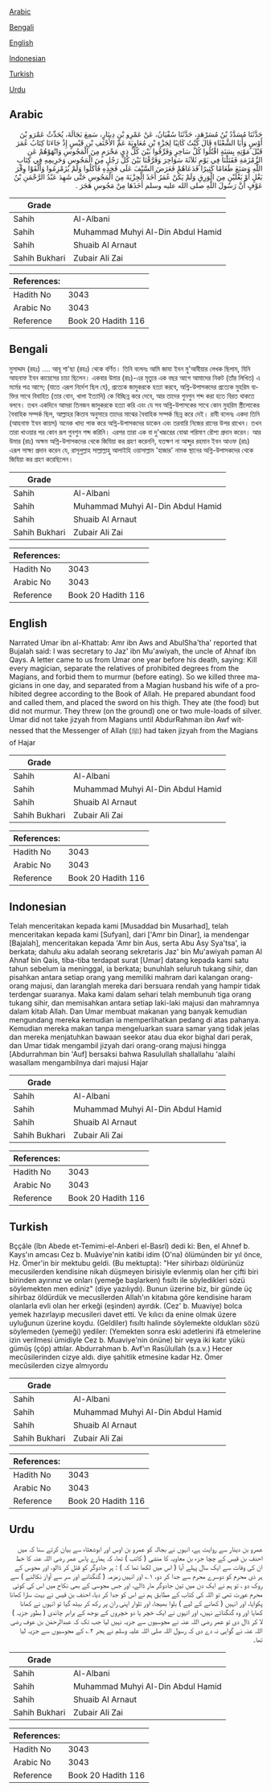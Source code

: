 [Arabic](#arabic)

[Bengali](#bengali)

[English](#english)

[Indonesian](#indonesian)

[Turkish](#turkish)

[Urdu](#urdu)

## Arabic


<div dir="rtl" lang="ar" style={{fontSize:'larger',backgroundColor:'#f8f9fa',padding:20}}>
حَدَّثَنَا مُسَدَّدُ بْنُ مُسَرْهَدٍ، حَدَّثَنَا سُفْيَانُ، عَنْ عَمْرِو بْنِ دِينَارٍ، سَمِعَ بَجَالَةَ، يُحَدِّثُ عَمْرَو بْنَ أَوْسٍ وَأَبَا الشَّعْثَاءِ قَالَ كُنْتُ كَاتِبًا لِجَزْءِ بْنِ مُعَاوِيَةَ عَمِّ الأَحْنَفِ بْنِ قَيْسٍ إِذْ جَاءَنَا كِتَابُ عُمَرَ قَبْلَ مَوْتِهِ بِسَنَةٍ اقْتُلُوا كُلَّ سَاحِرٍ وَفَرِّقُوا بَيْنَ كُلِّ ذِي مَحْرَمٍ مِنَ الْمَجُوسِ وَانْهَوْهُمْ عَنِ الزَّمْزَمَةِ فَقَتَلْنَا فِي يَوْمٍ ثَلاَثَةَ سَوَاحِرَ وَفَرَّقْنَا بَيْنَ كُلِّ رَجُلٍ مِنَ الْمَجُوسِ وَحَرِيمِهِ فِي كِتَابِ اللَّهِ وَصَنَعَ طَعَامًا كَثِيرًا فَدَعَاهُمْ فَعَرَضَ السَّيْفَ عَلَى فَخِذِهِ فَأَكَلُوا وَلَمْ يُزَمْزِمُوا وَأَلْقَوْا وِقْرَ بَغْلٍ أَوْ بَغْلَيْنِ مِنَ الْوَرِقِ وَلَمْ يَكُنْ عُمَرُ أَخَذَ الْجِزْيَةَ مِنَ الْمَجُوسِ حَتَّى شَهِدَ عَبْدُ الرَّحْمَنِ بْنُ عَوْفٍ أَنَّ رَسُولَ اللَّهِ صلى الله عليه وسلم أَخَذَهَا مِنْ مَجُوسِ هَجَرَ ‏.‏
</div>
<div style={{backgroundColor:'#f8f9fa',padding:20, marginBottom: 10}}><table> <thead> <tr> <th>Grade</th> <th></th> </tr> </thead> <tbody> <tr><td>Sahih</td><td>Al-Albani</td></tr><tr><td>Sahih</td><td>Muhammad Muhyi Al-Din Abdul Hamid</td></tr><tr><td>Sahih</td><td>Shuaib Al Arnaut</td></tr><tr><td>Sahih Bukhari</td><td>Zubair Ali Zai</td></tr></tbody></table><table> <thead> <tr> <th>References:</th> <th></th> </tr> </thead> <tbody><tr><td>Hadith No</td><td>3043</td></tr><tr><td>Arabic No</td><td>3043</td></tr><tr><td>Reference</td><td>Book 20 Hadith 116</td></tr></tbody></table></div>

## Bengali


<div dir="ltr" lang="bn" style={{fontSize:'larger',backgroundColor:'#f8f9fa',padding:20}}>
মুসাদ্দাদ (রহঃ) .... আবূ শা'ছা (রহঃ) থেকে বর্ণিত। তিনি বলেনঃ আমি জাযা ইবন মু'আবীয়ার লেখক ছিলাম, যিনি আহনাফ ইবন কায়েসের চাচা ছিলেন। একবার উমার (রাঃ)-এর মৃত্যুর এক বছর আগে আমাদের নিকট (তাঁর লিখিত) এ মর্মের পত্র আসে; (যাতে এরূপ নির্দেশ ছিল যে), প্রত্যেক জাদুকরকে হত্যা করবে, অগ্নি-উপাসকদের প্রত্যেক মুহরিম ব্যক্তির সাথে বিবাহিত (তার বোন, খালা ইত্যাদি) কে বিচ্ছিন্ন করে দেবে, আর তাদের গুনগুন শব্দ করা হতে বিরত থাকতে বলবে। তখন একদিনে আমরা তিনজন জাদুকরকে হত্যা করি এবং যে সব অগ্নি-উপাসকের সাথে কোন মুহরিম স্ত্রীলোকের বৈবাহিক সম্পর্ক ছিল, আল্লাহর কিতাব অনুসারে তাদের মাঝের বৈবাহিক সম্পর্ক ছিন্ন করে দেই। রাবী বলেনঃ একদা তিনি (আহনাফ ইবন কায়স) অনেক খাদ্য পাক করে অগ্নি-উপাসকদের ডাকেন এবং তরবারি নিজের রানের উপর রাখেন। তখন তারা খাওয়ার পর কোন রূপ গুনশুন শব্দ করিনি। এরপর তারা এক বা দু'খচ্চরের বোঝা পরিমাণ রৌপ্য প্রদান করেন। আর উমার (রাঃ) অক্ষম অগ্নি-উপাসকদের থেকে জিযিয়া কর গ্রহণ করেননি, যতক্ষণ না আব্দুর রহমান ইবন আওফ (রাঃ) এরূপ সাক্ষ্য প্রদান করেন যে, রাসূলুল্লাহ সাল্লাল্লাহু আলাইহি ওয়াসাল্লাম 'হাজার' নামক স্থানের অগ্নি-উপাসকদের থেকে জিযিয়া কর গ্রহণ করেছিলেন।
</div>
<div style={{backgroundColor:'#f8f9fa',padding:20, marginBottom: 10}}><table> <thead> <tr> <th>Grade</th> <th></th> </tr> </thead> <tbody> <tr><td>Sahih</td><td>Al-Albani</td></tr><tr><td>Sahih</td><td>Muhammad Muhyi Al-Din Abdul Hamid</td></tr><tr><td>Sahih</td><td>Shuaib Al Arnaut</td></tr><tr><td>Sahih Bukhari</td><td>Zubair Ali Zai</td></tr></tbody></table><table> <thead> <tr> <th>References:</th> <th></th> </tr> </thead> <tbody><tr><td>Hadith No</td><td>3043</td></tr><tr><td>Arabic No</td><td>3043</td></tr><tr><td>Reference</td><td>Book 20 Hadith 116</td></tr></tbody></table></div>

## English


<div dir="ltr" lang="en" style={{fontSize:'larger',backgroundColor:'#f8f9fa',padding:20}}>
Narrated Umar ibn al-Khattab: Amr ibn Aws and AbulSha'tha' reported that Bujalah said: I was secretary to Jaz' ibn Mu'awiyah, the uncle of Ahnaf ibn Qays. A letter came to us from Umar one year before his death, saying: Kill every magician, separate the relatives of prohibited degrees from the Magians, and forbid them to murmur (before eating). So we killed three magicians in one day, and separated from a Magian husband his wife of a prohibited degree according to the Book of Allah. He prepared abundant food and called them, and placed the sword on his thigh. They ate (the food) but did not murmur. They threw (on the ground) one or two mule-loads of silver. Umar did not take jizyah from Magians until AbdurRahman ibn Awf witnessed that the Messenger of Allah (ﷺ) had taken jizyah from the Magians of Hajar
</div>
<div style={{backgroundColor:'#f8f9fa',padding:20, marginBottom: 10}}><table> <thead> <tr> <th>Grade</th> <th></th> </tr> </thead> <tbody> <tr><td>Sahih</td><td>Al-Albani</td></tr><tr><td>Sahih</td><td>Muhammad Muhyi Al-Din Abdul Hamid</td></tr><tr><td>Sahih</td><td>Shuaib Al Arnaut</td></tr><tr><td>Sahih Bukhari</td><td>Zubair Ali Zai</td></tr></tbody></table><table> <thead> <tr> <th>References:</th> <th></th> </tr> </thead> <tbody><tr><td>Hadith No</td><td>3043</td></tr><tr><td>Arabic No</td><td>3043</td></tr><tr><td>Reference</td><td>Book 20 Hadith 116</td></tr></tbody></table></div>

## Indonesian


<div dir="ltr" lang="id" style={{fontSize:'larger',backgroundColor:'#f8f9fa',padding:20}}>
Telah menceritakan kepada kami [Musaddad bin Musarhad], telah menceritakan kepada kami [Sufyan], dari ['Amr bin Dinar], ia mendengar [Bajalah], menceritakan kepada 'Amr bin Aus, serta Abu Asy Sya'tsa', ia berkata; dahulu aku adalah seorang sekretaris Jaz' bin Mu'awiyah paman Al Ahnaf bin Qais, tiba-tiba terdapat surat [Umar] datang kepada kami satu tahun sebelum ia meninggal, ia berkata; bunuhlah seluruh tukang sihir, dan pisahkan antara setiap orang yang memiliki mahram dari kalangan orang-orang majusi, dan laranglah mereka dari bersuara rendah yang hampir tidak terdengar suaranya. Maka kami dalam sehari telah membunuh tiga orang tukang sihir, dan memisahkan antara setiap laki-laki majusi dan mahramnya dalam kitab Allah. Dan Umar membuat makanan yang banyak kemudian mengundang mereka kemudian ia memperlihatkan pedang di atas pahanya. Kemudian mereka makan tanpa mengeluarkan suara samar yang tidak jelas dan mereka menjatuhkan bawaan seekor atau dua ekor bighal dari perak, dan Umar tidak mengambil jizyah dari orang-orang majusi hingga [Abdurrahman bin 'Auf] bersaksi bahwa Rasulullah shallallahu 'alaihi wasallam mengambilnya dari majusi Hajar
</div>
<div style={{backgroundColor:'#f8f9fa',padding:20, marginBottom: 10}}><table> <thead> <tr> <th>Grade</th> <th></th> </tr> </thead> <tbody> <tr><td>Sahih</td><td>Al-Albani</td></tr><tr><td>Sahih</td><td>Muhammad Muhyi Al-Din Abdul Hamid</td></tr><tr><td>Sahih</td><td>Shuaib Al Arnaut</td></tr><tr><td>Sahih Bukhari</td><td>Zubair Ali Zai</td></tr></tbody></table><table> <thead> <tr> <th>References:</th> <th></th> </tr> </thead> <tbody><tr><td>Hadith No</td><td>3043</td></tr><tr><td>Arabic No</td><td>3043</td></tr><tr><td>Reference</td><td>Book 20 Hadith 116</td></tr></tbody></table></div>

## Turkish


<div dir="ltr" lang="tr" style={{fontSize:'larger',backgroundColor:'#f8f9fa',padding:20}}>
Bççâle (îbn Abede et-Temimi-el-Anberi el-Basrî) dedi ki: Ben, el Ahnef b. Kays'ın amcası Cez b. Muâviye'nin katibi idim (O'na) ölümünden bir yıl önce, Hz. Ömer'in bir mektubu geldi. (Bu mektupta): "Her sihirbazı öldürünüz mecusilerden kendisine nikah düşmeyen birisiyle evlenmiş olan her çifti biri birinden ayırınız ve onları (yemeğe başlarken) fısıltı ile söyledikleri sözü söylemekten men ediniz" (diye yazılıydı). Bunun üzerine biz, bir günde üç sihirbaz öldürdük ve mecusîlerden Allah'ın kitabına göre kendisine haram olanlarla evli olan her erkeği (eşinden) ayırdık. (Cez' b. Muaviye) bolca yemek hazırlayıp mecusileri davet etti. Ve kılıcı da enine olmak üzere uyluğunun üzerine koydu. (Geldiler) fısıltı halinde söylemekte oldukları sözü söylemeden (yemeği) yediler: (Yemekten sonra eski adetlerini ifâ etmelerine izin verilmesi ümidiyle Cez b. Muaviye'nin önüne) bir veya iki katır yükü gümüş (çöp) attılar. Abdurrahman b. Avf'ın Rasûlullah (s.a.v.) Hecer mecûsilerinden cizye aldı. diye şahitlik etmesine kadar Hz. Ömer mecûsilerden cizye almıyordu
</div>
<div style={{backgroundColor:'#f8f9fa',padding:20, marginBottom: 10}}><table> <thead> <tr> <th>Grade</th> <th></th> </tr> </thead> <tbody> <tr><td>Sahih</td><td>Al-Albani</td></tr><tr><td>Sahih</td><td>Muhammad Muhyi Al-Din Abdul Hamid</td></tr><tr><td>Sahih</td><td>Shuaib Al Arnaut</td></tr><tr><td>Sahih Bukhari</td><td>Zubair Ali Zai</td></tr></tbody></table><table> <thead> <tr> <th>References:</th> <th></th> </tr> </thead> <tbody><tr><td>Hadith No</td><td>3043</td></tr><tr><td>Arabic No</td><td>3043</td></tr><tr><td>Reference</td><td>Book 20 Hadith 116</td></tr></tbody></table></div>

## Urdu


<div dir="rtl" lang="ur" style={{fontSize:'larger',backgroundColor:'#f8f9fa',padding:20}}>
عمرو بن دینار سے روایت ہے، انہوں نے بجالہ کو عمرو بن اوس اور ابوشعثاء سے بیان کرتے سنا کہ میں احنف بن قیس کے چچا جزء بن معاویہ کا منشی ( کاتب ) تھا، کہ ہمارے پاس عمر رضی اللہ عنہ کا خط ان کی وفات سے ایک سال پہلے آیا ( اس میں لکھا تھا کہ ) : ہر جادوگر کو قتل کر ڈالو، اور مجوس کے ہر ذی محرم کو دوسرے محرم سے جدا کر دو، ۱؎ اور انہیں زمزمہ ( گنگنانے اور سر سے آواز نکالنے ) سے روک دو ، تو ہم نے ایک دن میں تین جادوگر مار ڈالے، اور جس مجوسی کے بھی نکاح میں اس کی کوئی محرم عورت تھی تو اللہ کی کتاب کے مطابق ہم نے اس کو جدا کر دیا، احنف بن قیس نے بہت سارا کھانا پکوایا، اور انہیں ( کھانے کے لیے ) بلوا بھیجا، اور تلوار اپنی ران پر رکھ کر بیٹھ گیا تو انہوں نے کھانا کھایا اور وہ گنگنائے نہیں، اور انہوں نے ایک خچر یا دو خچروں کے بوجھ کے برابر چاندی ( بطور جزیہ ) لا کر ڈال دی تو عمر رضی اللہ عنہ نے مجوسیوں سے جزیہ نہیں لیا جب تک کہ عبدالرحمٰن بن عوف رضی اللہ عنہ نے گواہی نہ دے دی کہ رسول اللہ صلی اللہ علیہ وسلم نے ہجر ۲؎ کے مجوسیوں سے جزیہ لیا تھا۔
</div>
<div style={{backgroundColor:'#f8f9fa',padding:20, marginBottom: 10}}><table> <thead> <tr> <th>Grade</th> <th></th> </tr> </thead> <tbody> <tr><td>Sahih</td><td>Al-Albani</td></tr><tr><td>Sahih</td><td>Muhammad Muhyi Al-Din Abdul Hamid</td></tr><tr><td>Sahih</td><td>Shuaib Al Arnaut</td></tr><tr><td>Sahih Bukhari</td><td>Zubair Ali Zai</td></tr></tbody></table><table> <thead> <tr> <th>References:</th> <th></th> </tr> </thead> <tbody><tr><td>Hadith No</td><td>3043</td></tr><tr><td>Arabic No</td><td>3043</td></tr><tr><td>Reference</td><td>Book 20 Hadith 116</td></tr></tbody></table></div>